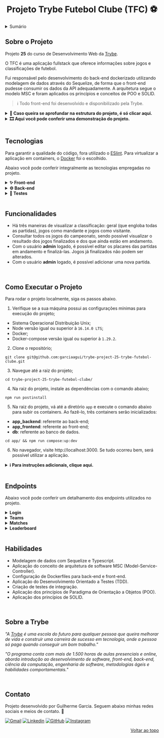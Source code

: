 <a name="readme-top"></a>

<h1 align="center">Projeto Trybe Futebol Clube (TFC) ⚽</h1>

<details>
  <summary>Sumário</summary><br />
  <ol>
    <li><a href="#sobre-o-projeto">Sobre o Projeto</a></li>
    <li><a href="#tecnologias">Tecnologias</a></li>
    <li><a href="#funcionalidades">Funcionalidades</a></li>
    <li><a href="#como-executar-o-projeto">Como Executar o Projeto</a></li>
    <li><a href="#endpoints">Endpoints</a></li>
    <li><a href="#habilidades">Habilidades</a></li>
    <li><a href="#sobre-a-trybe">Sobre a Trybe</a></li>
    <li><a href="#contato">Contato</a></li>
  </ol>
</details>

## Sobre o Projeto

Projeto **25** do curso de Desenvolvimento Web da [Trybe][trybe-site-url].

O TFC é uma aplicação fullstack que oferece informações sobre jogos e classificações de futebol.

Fui responsável pelo desenvolvimento do back-end dockerizado utilizando modelagem de dados através do Sequelize, de forma que o front-end pudesse consumir os dados da API adequadamente. A arquitetura segue o modelo MSC e foram aplicados os princípios e conceitos de POO e SOLID.

> ℹ️ Todo front-end foi desenvolvido e disponibilizado pela Trybe.

<details>
  <summary><strong> 🧱 Caso queira se aprofundar na estrutura do projeto, é só clicar aqui.</strong></summary><br />

  O projeto é composto de 4 entidades:

  1️⃣ **Banco de dados:**
  - É um container docker MySQL já configurado no `docker-compose` através de um serviço definido como `db`.
  - Tem o papel de fornecer dados para o serviço de back-end.
  - Durante a execução dos testes sempre vai ser acessado pelo `sequelize` e via porta `3002` do `localhost`;
  - Você também pode conectar a um Cliente MySQL (Workbench, Beekeeper, DBeaver e etc), colocando as credenciais configuradas no `docker-compose` no serviço `db`.

  2️⃣ **Back-end:**
  - Roda na porta `3001` do `localhost`, porta pela qual o front-end faz requisições por padrão;
  - A aplicação é inicializada a partir do arquivo `app/backend/src/server.ts`;
  - O `express` é executado e a aplicação ouve a porta que vem das variáveis de ambiente;
  - Todas as dependências extras (tal como `joi`, `boom`, `express-async-errors`...) devem ser listadas em `app/backend/packages.npm`.

  3️⃣ **Front-end:**
  - Roda na porta `3000` do `localhost`;
  - O front se comunica com serviço de back-end pela url `http://localhost:3001`.

  4️⃣ **Docker:**
  - O `docker-compose` tem a responsabilidade de unir todos os serviços conteinerizados (backend, frontend e db) e subir o projeto completo com o comando `npm run compose:up` ou `npm run compose:up:dev`;
</details>

<details>
  <summary><strong> 🎞️ Aqui você pode conferir uma demonstração do projeto.</strong></summary><br />
  
  https://user-images.githubusercontent.com/70448374/216853287-5550cb20-0d01-42da-85c4-c1fc1551faa7.mp4

</details>


<br/>

## Tecnologias

Para garantir a qualidade do código, fora utilizado o [ESlint][eslint-url]. Para virtualizar a aplicação em containers, o [Docker][docker-url] foi o escolhido.

Abaixo você pode conferir integralmente as tecnologias empregadas no projeto. 

<details>
  <summary><strong>✨ Front-end</strong></summary><br />

- [HTML5][html5-url]
- [CSS3][css3-url]
- [JavaScript][javascript-url]
- [React.js][react-url]
- [React Router][react-router-url]
- [Axios][axios-url]
- [dotenv][dotenv-url]
---
</details>

<details>
  <summary><strong>⚙️ Back-end</strong></summary><br />

- [Node.js][node-url]
- [Typescript][typescript-url]
- [MySQL][mysql-url]
- [Express][express-url]
- [Sequelize][sequelize-url]
- [JWT][jwt-url]
- [Bcryptjs][bcryptjs-url]
- [dotenv][dotenv-url]
---
</details>

<details>
  <summary><strong>🧪 Testes</strong></summary><br />

- [Chai][chai-url]
- [Mocha][mocha-url]
- [Sinon.js][sinon-url]
---
</details>

<br/>

## Funcionalidades
<ul>
  <li>Há três maneiras de visualizar a classificação: geral (que engloba todas as partidas), jogos como mandante e jogos como visitante.</li>
  <li>Consultar todos os jogos do campeonato, sendo possível visualizar o resultado dos jogos finalizados e dos que ainda estão em andamento.</li>
  <li>Com o usuário <strong>admin</strong> logado, é possível editar os placares das partidas em andamento e finalizá-las. Jogos já finalizados não podem ser alterados.</li>
  <li>Com o usuário <strong>admin</strong> logado, é possível adicionar uma nova partida.</li>
</ul>

<br/>

## Como Executar o Projeto
Para rodar o projeto localmente, siga os passos abaixo.

1. Verifique se a sua máquina possui as configurações mínimas para execução do projeto;
 - Sistema Operacional Distribuição Unix;
 - Node versão igual ou superior à `16.14.0 LTS`;
 - Docker;
 - Docker-compose versão igual ou superior à `1.29.2`.

2. Clone o repositório;
```
git clone git@github.com:garciaagui/trybe-project-25-trybe-futebol-clube.git
```

3. Navegue até a raiz do projeto;
```
cd trybe-project-25-trybe-futebol-clube/
```

4. Na raiz do projeto, instale as dependências com o comando abaixo;
  ```
  npm run postinstall
  ```

5. Na raiz do projeto, vá até a diretório `app` e execute o comando abaixo para subir os containers. Ao fazê-lo, três containers serão inicializados:
- **app_backend**: referente ao back-end; 
- **app_frontend**: referente ao front-end;
- **db**: referente ao banco de dados.
```
cd app/ && npm run compose:up:dev
```

6. No navegador, visite http://localhost:3000. Se tudo ocorreu bem, será possível utilizar a aplicação.

<details>
  <summary><strong> ℹ️ Para instruções adicionais, clique aqui.</strong></summary><br />

  - Para executar os testes do back-end, vá até o diretório `app/backend/` e utilize o comando abaixo.
  ```
  npm run test:coverage
  ```

  - Para inicializar a aplicação fora do container e conectar com seu banco local, siga os passos abaixo.
  1. Vá até o diretório `app/backend/`;
  2. Renomeie o arquivo `.env.example` para `.env`;
  3. Configure os valores de acordo com o cenário do seu ambiente (credenciais de banco de dados, secrets desejadas e etc). 
</details>

<br/>

## Endpoints

Abaixo você pode conferir um detalhamento dos endpoints utilizados no projeto.

<details>
  <summary><strong>Login</strong></summary>

  ### POST /login
  - Valida o login do usuário e retorna um token gerado com jsonwebtoken (jwt).

  ### GET /login/validate
  - Valida o login do usuário e retorna o `role` (admin ou user) do usuário.
  ---
</details>

<details>
  <summary><strong>Teams</strong></summary>
  
  ### GET /teams
  - Retorna todos os times registrados no banco de dados.

  ### GET /teams/:id
  - Retorna o time de acordo com o id passado no endpoint.
  ---
</details>
  
<details>
  <summary><strong>Matches</strong></summary>
  
  ### GET /matches
  - Retorna todas as partidas registradas no banco de dados.

  ### POST /matches
  - Registra uma nova partida.

  ### PATCH /matches/:id
  - Atualiza o placar da partida cujo id foi passado no endpoint.

  ### PATCH /matches/:id/finish
  - Finaliza a partida cujo id foi passado no endpoint.
  ---
</details>

<details>
  <summary><strong>Leaderboard</strong></summary>
  
  ### GET /leaderboard
  - Descrição: Retorna a classificação geral do campeonato (considera todas as partidas).

  ### GET /leaderboard/home
  - Descrição: Retorna a classificação baseada somente nos jogos disputados em casa.

  ### GET /leaderboard/away
  - Descrição: Retorna a classificação baseada somente nos jogos disputados como visitante.
  ---
</details>

<br/>

## Habilidades
<ul>
  <li>Modelagem de dados com Sequelize e Typescript.</li>
  <li>Aplicação do conceito de arquitetura de software MSC (Model-Service-Controller).</li>
  <li>Configuração de Dockerfiles para back-end e front-end.</li>
  <li>Aplicação do Desenvolvimento Orientado a Testes (TDD).</li>
  <li>Criação de testes de integração.</li>
  <li>Aplicação dos princípios de Paradigma de Orientação a Objetos (POO).</li>
  <li>Aplicação dos princípios de SOLID.</li>
</ul>

<br/>

## Sobre a Trybe
_"A [Trybe][trybe-site-url] é uma escola do futuro para qualquer pessoa que queira melhorar de vida e construir uma carreira de sucesso em tecnologia, onde a pessoa só paga quando conseguir um bom trabalho."_

_"O programa conta com mais de 1.500 horas de aulas presenciais e online, aborda introdução ao desenvolvimento de software, front-end, back-end, ciência da computação, engenharia de software, metodologias ágeis e habilidades comportamentais._"

<br/>

## Contato
Projeto desenvolvido por Guilherme Garcia. Seguem abaixo minhas redes sociais e meios de contato. 🤘

[![Gmail][gmail-badge]][gmail-url]
[![Linkedin][linkedin-badge]][linkedin-url]
[![GitHub][github-badge]][github-url]
[![Instagram][instagram-badge]][instagram-url]

<p align="right"><a href="#readme-top">Voltar ao topo</a></p>

<!-- MARKDOWN LINKS & IMAGES -->
[trybe-site-url]: https://www.betrybe.com/

[axios-url]: https://axios-http.com/docs/intro
[bcryptjs-url]: https://www.npmjs.com/package/bcryptjs
[chai-url]: https://www.chaijs.com/
[cors-url]: https://www.npmjs.com/package/cors
[css3-url]: https://developer.mozilla.org/en-US/docs/Web/CSS
[docker-url]: https://www.docker.com/
[dotenv-url]: https://www.dotenv.org/
[eslint-url]: https://eslint.org/
[express-url]: https://expressjs.com/
[html5-url]: https://developer.mozilla.org/en-US/docs/Web/HTML
[javascript-url]: https://developer.mozilla.org/en-US/docs/Web/JavaScript
[jest-url]: https://jestjs.io/
[jwt-url]: https://jwt.io/
[mocha-url]: https://mochajs.org/
[mysql-url]: https://www.mysql.com/
[node-url]: https://nodejs.org/en/
[react-url]: https://reactjs.org/
[react-router-url]: https://reactrouter.com/en/main
[sequelize-url]: https://sequelize.org/
[sinon-url]: https://sinonjs.org/
[typescript-url]: https://www.typescriptlang.org/


[gmail-badge]: https://img.shields.io/badge/Gmail-D14836?style=for-the-badge&logo=gmail&logoColor=white
[gmail-url]: mailto:garciaguig@gmail.com
[linkedin-badge]: https://img.shields.io/badge/LinkedIn-0077B5?style=for-the-badge&logo=linkedin&logoColor=white
[linkedin-url]: https://www.linkedin.com/in/garciaagui/
[github-badge]: https://img.shields.io/badge/GitHub-100000?style=for-the-badge&logo=github&logoColor=white
[github-url]: https://github.com/garciaagui
[instagram-badge]: https://img.shields.io/badge/Instagram-E4405F?style=for-the-badge&logo=instagram&logoColor=white
[instagram-url]: https://www.instagram.com/garciaagui/
